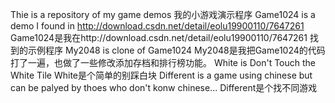 Thie is a repository of my game demos 
我的小游戏演示程序
Game1024 is a demo I found in http://download.csdn.net/detail/eolu19900110/7647261
Game1024是我在http://download.csdn.net/detail/eolu19900110/7647261 找到的示例程序
My2048 is clone of Game1024
My2048是我把Game1024的代码打了一遍，也做了一些修改添加存档和排行榜功能。
White is Don't Touch the White Tile
White是个简单的别踩白块
Different is a game using chinese but can be palyed by thoes who don't konw chinese...
Different是个找不同游戏
